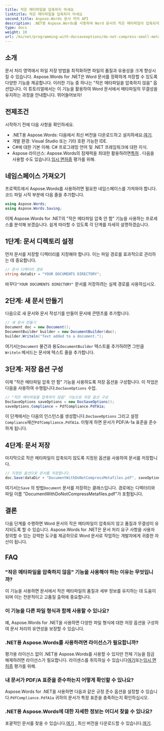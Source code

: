 ```yaml
---
title: 작은 메타파일을 압축하지 마세요
linktitle: 작은 메타파일을 압축하지 마세요
second_title: Aspose.Words 문서 처리 API
description: .NET용 Aspose.Words를 사용하여 Word 문서의 작은 메타파일이 압축되지 않도록 하고 품질과 무결성을 유지하는 방법을 알아보세요. 단계별 가이드가 포함되어 있습니다.
type: docs
weight: 10
url: /ko/net/programming-with-docsaveoptions/do-not-compress-small-metafiles/
---
```

## 소개

문서 처리 영역에서 파일 저장 방법을 최적화하면 파일의 품질과 유용성을 크게 향상시킬 수 있습니다. Aspose.Words for .NET은 Word 문서를 정확하게 저장할 수 있도록 다양한 기능을 제공합니다. 이러한 기능 중 하나는 "작은 메타파일을 압축하지 않음" 옵션입니다. 이 튜토리얼에서는 이 기능을 활용하여 Word 문서에서 메타파일의 무결성을 유지하는 과정을 안내합니다. 뛰어들어보자!

## 전제조건

시작하기 전에 다음 사항을 확인하세요.

-  .NET용 Aspose.Words: 다음에서 최신 버전을 다운로드하고 설치하세요.[여기](https://releases.aspose.com/words/net/).
- 개발 환경: Visual Studio 또는 기타 호환 가능한 IDE.
- C#에 대한 기본 이해: C# 프로그래밍 언어 및 .NET 프레임워크에 대한 지식.
-  Aspose 라이선스: Aspose.Words의 잠재력을 최대한 활용하려면[특허](https://purchase.aspose.com/buy) . 다음을 사용할 수도 있습니다.[임시 면허증](https://purchase.aspose.com/temporary-license/) 평가를 위해.

## 네임스페이스 가져오기

프로젝트에서 Aspose.Words를 사용하려면 필요한 네임스페이스를 가져와야 합니다. 코드 파일 시작 부분에 다음 줄을 추가합니다.

```csharp
using Aspose.Words;
using Aspose.Words.Saving;
```

이제 Aspose.Words for .NET의 "작은 메타파일 압축 안 함" 기능을 사용하는 프로세스를 분석해 보겠습니다. 쉽게 따라할 수 있도록 각 단계를 자세히 설명하겠습니다.

## 1단계: 문서 디렉토리 설정

먼저 문서를 저장할 디렉터리를 지정해야 합니다. 이는 파일 경로를 효과적으로 관리하는 데 중요합니다.

```csharp
// 문서 디렉터리 경로
string dataDir = "YOUR DOCUMENTS DIRECTORY";
```

 바꾸다`"YOUR DOCUMENTS DIRECTORY"` 문서를 저장하려는 실제 경로를 사용하십시오.

## 2단계: 새 문서 만들기

다음으로 새 문서와 문서 작성기를 만들어 문서에 콘텐츠를 추가합니다.

```csharp
// 새 문서 만들기
Document doc = new Document();
DocumentBuilder builder = new DocumentBuilder(doc);
builder.Writeln("Text added to a document.");
```

 여기서는`Document` 물건과 용도`DocumentBuilder` 텍스트를 추가하려면 그만큼`Writeln` 메서드는 문서에 텍스트 줄을 추가합니다.

## 3단계: 저장 옵션 구성

 이제 "작은 메타파일 압축 안 함" 기능을 사용하도록 저장 옵션을 구성합니다. 이 작업은 다음을 사용하여 수행됩니다.`DocSaveOptions` 수업.

```csharp
// "작은 메타파일을 압축하지 않음" 기능으로 저장 옵션 구성
DocSaveOptions saveOptions = new DocSaveOptions();
saveOptions.Compliance = PdfCompliance.PdfA1a;
```

 이 단계에서는 다음의 인스턴스를 생성합니다.`DocSaveOptions` 그리고 설정`Compliance`재산`PdfCompliance.PdfA1a`. 이렇게 하면 문서가 PDF/A-1a 표준을 준수하게 됩니다.

## 4단계: 문서 저장

마지막으로 작은 메타파일이 압축되지 않도록 지정된 옵션을 사용하여 문서를 저장합니다.

```csharp
// 지정된 옵션으로 문서를 저장합니다.
doc.Save(dataDir + "DocumentWithDoNotCompressMetafiles.pdf", saveOptions);
```

 여기서는`Save` 의 방법`Document` 문서를 저장하는 클래스입니다. 경로에는 디렉터리와 파일 이름 "DocumentWithDoNotCompressMetafiles.pdf"가 포함됩니다.

## 결론

다음 단계를 수행하면 Word 문서의 작은 메타파일이 압축되지 않고 품질과 무결성이 유지되도록 할 수 있습니다. Aspose.Words for .NET은 문서 처리 요구 사항을 사용자 정의할 수 있는 강력한 도구를 제공하므로 Word 문서로 작업하는 개발자에게 귀중한 자산이 됩니다.

## FAQ

### "작은 메타파일을 압축하지 않음" 기능을 사용해야 하는 이유는 무엇입니까?

이 기능을 사용하면 문서에서 작은 메타파일의 품질과 세부 정보를 유지하는 데 도움이 되며 이는 전문적이고 고품질 출력에 중요합니다.

### 이 기능을 다른 파일 형식과 함께 사용할 수 있나요?

예, Aspose.Words for .NET을 사용하면 다양한 파일 형식에 대한 저장 옵션을 구성하여 문서 처리의 유연성을 보장할 수 있습니다.

### .NET용 Aspose.Words를 사용하려면 라이선스가 필요합니까?

 평가용 라이선스 없이 .NET용 Aspose.Words를 사용할 수 있지만 전체 기능을 잠금 해제하려면 라이선스가 필요합니다. 라이센스를 취득하실 수 있습니다[여기](https://purchase.aspose.com/buy)또는[임시 면허증](https://purchase.aspose.com/temporary-license/) 평가를 위해.

### 내 문서가 PDF/A 표준을 준수하는지 어떻게 확인할 수 있나요?

 Aspose.Words for .NET을 사용하면 다음과 같은 규정 준수 옵션을 설정할 수 있습니다.`PdfCompliance.PdfA1a` 귀하의 문서가 특정 표준을 충족하는지 확인하십시오.

### .NET용 Aspose.Words에 대한 자세한 정보는 어디서 찾을 수 있나요?

 포괄적인 문서를 찾을 수 있습니다.[여기](https://reference.aspose.com/words/net/) , 최신 버전을 다운로드할 수 있습니다.[여기](https://releases.aspose.com/words/net/).
